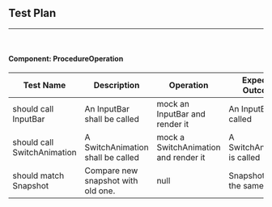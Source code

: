 ## Test Plan 
--------
<br>

#### Component: ProcedureOperation

|Test Name|Description|Operation|Expected Outcome|
|----|------|--------|----------------|
|should call InputBar|An InputBar shall be called|mock an InputBar and render it|An InputBar is called|
|should call SwitchAnimation|A SwitchAnimation shall be called|mock a SwitchAnimation and render it|A SwitchAnimation is called|
| should match Snapshot | Compare new snapshot with old one. | null | Snapshots are the same. |
